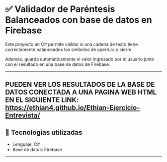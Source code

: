 # ✅ Validador de Paréntesis Balanceados con base de datos en Firebase

Este proyecto en C# permite validar si una cadena de texto tiene correctamente balanceados los símbolos de apertura y cierre

Además, guarda automáticamente el valor ingresado por el usuario junto con el resultado en una base de datos de Firebase. 

---
PUEDEN VER LOS RESULTADOS DE LA BASE DE DATOS CONECTADA A UNA PAGINA WEB HTML EN EL SIGUIENTE LINK: https://ethian4.github.io/Ethian-Ejercicio-Entrevista/
---

## 📌 Tecnologías utilizadas

- Lenguaje: C#
- Base de datos: Firebase

---

